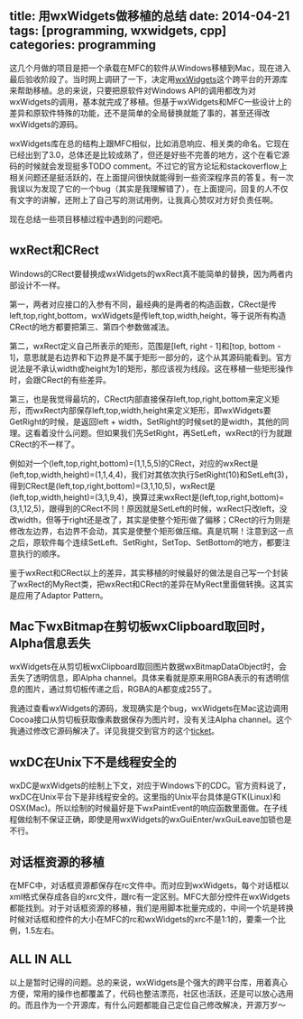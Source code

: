 title: 用wxWidgets做移植的总结
date: 2014-04-21
tags: [programming, wxwidgets, cpp]
categories: programming
---

[wxWidgets]: http://www.wxwidgets.org "wxWidgets"

这几个月做的项目是把一个承载在MFC的软件从Windows移植到Mac，现在进入最后验收阶段了。当时网上调研了一下，决定用[wxWidgets]这个跨平台的开源库来帮助移植。总的来说，只要把原软件对Windows API的调用都改为对wxWidgets的调用，基本就完成了移植。但基于wxWidgets和MFC一些设计上的差异和原软件特殊的功能，还不是简单的全局替换就能了事的，甚至还得改wxWidgets的源码。

wxWidgets库在总的结构上跟MFC相似，比如消息响应、相关类的命名。它现在已经出到了3.0，总体还是比较成熟了，但还是好些不完善的地方，这个在看它源码的时候就会发现挺多TODO comment。不过它的官方论坛和stackoverflow上相关问题还是挺活跃的，在上面提问很快就能得到一些资深程序员的答复。有一次我误以为发现了它的一个bug（其实是我理解错了），在上面提问，回复的人不仅有文字的讲解，还附上了自己写的测试用例，让我真心赞叹对方好负责任啊。

现在总结一些项目移植过程中遇到的问题吧。

<!-- more -->

## wxRect和CRect

Windows的CRect要替换成wxWidgets的wxRect真不能简单的替换，因为两者内部设计不一样。

第一，两者对应接口的入参有不同，最经典的是两者的构造函数，CRect是传left,top,right,bottom，wxWidgets是传left,top,width,height，等于说所有构造CRect的地方都要把第三、第四个参数做减法。

第二，wxRect定义自己所表示的矩形，范围是[left, right - 1]和[top, bottom - 1]，意思就是右边界和下边界是不属于矩形一部分的，这个从其源码能看到。官方说法是不承认width或height为1的矩形，那应该视为线段。这在移植一些矩形操作时，会跟CRect的有些差异。

第三，也是我觉得最坑的，CRect内部直接保存left,top,right,bottom来定义矩形，而wxRect内部保存left,top,width,height来定义矩形，即wxWidgets要GetRight的时候，是返回left + width，SetRight的时候set的是width，其他的同理。这看着没什么问题。但如果我们先SetRight，再SetLeft，wxRect的行为就跟CRect的不一样了。

例如对一个(left,top,right,bottom)=(1,1,5,5)的CRect，对应的wxRect是(left,top,width,height)=(1,1,4,4)，我们对其依次执行SetRight(10)和SetLeft(3)，得到CRect是(left,top,right,bottom)=(3,1,10,5)，wxRect是(left,top,width,height)=(3,1,9,4)，换算过来wxRect是(left,top,right,bottom)=(3,1,12,5)，跟得到的CRect不同！原因就是SetLeft的时候，wxRect只改left，没改width，但等于right还是改了，其实是使整个矩形做了偏移；CRect的行为则是修改左边界，右边界不会动，其实是使整个矩形做压缩。真是坑啊！注意到这一点之后，原软件每个连续SetLeft、SetRight，SetTop、SetBottom的地方，都要注意执行的顺序。

鉴于wxRect和CRect以上的差异，其实移植的时候最好的做法是自己写一个封装了wxRect的MyRect类，把wxRect和CRect的差异在MyRect里面做转换。这其实是应用了Adaptor Pattern。

## Mac下wxBitmap在剪切板wxClipboard取回时，Alpha信息丢失

wxWidgets在从剪切板wxClipboard取回图片数据wxBitmapDataObject时，会丢失了透明信息，即Alpha channel。具体来看就是原来用RGBA表示的有透明信息的图片，通过剪切板传递之后，RGBA的A都变成255了。

我通过查看wxWidgets的源码，发现确实是个bug，wxWidgets在Mac这边调用Cocoa接口从剪切板获取像素数据保存为图片时，没有关注Alpha channel。这个我通过修改它源码解决了。详见我提交到官方的这个[ticket](http://trac.wxwidgets.org/ticket/16198)。

## wxDC在Unix下不是线程安全的

wxDC是wxWidgets的绘制上下文，对应于Windows下的CDC。官方资料说了，wxDC在Unix平台下是非线程安全的。这里指的Unix平台具体是GTK(Linux)和OSX(Mac)。所以绘制的时候最好是下wxPaintEvent的响应函数里面做。在子线程做绘制不保证正确，即使是用wxWidgets的wxGuiEnter/wxGuiLeave加锁也是不行。

## 对话框资源的移植

在MFC中，对话框资源都保存在rc文件中。而对应到wxWidgets，每个对话框以xml格式保存成各自的xrc文件，跟rc有一定区别。MFC大部分控件在wxWidgets都能找到。对于对话框资源的移植，我们是用脚本批量完成的，中间一个坑是转换时候对话框和控件的大小在MFC的rc和wxWidgets的xrc不是1:1的，要乘一个比例，1.5左右。

## ALL IN ALL

以上是暂时记得的问题。总的来说，wxWidgets是个强大的跨平台库，用着真心方便，常用的操作也都覆盖了，代码也整洁漂亮，社区也活跃，还是可以放心选用的。而且作为一个开源库，有什么问题都能自己定位自己修改解决，开源万岁～
